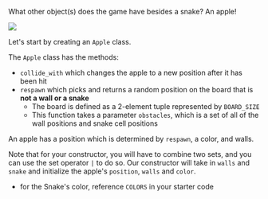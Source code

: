 <!--title={Introduction and Apple}-->

<!--badges={Software Engineering:180,Python:300,Tinkerer:149}-->

<!--concepts={class_method.mdx, using_objects.mdx, class_variables.mdx, Dictionaries.mdx, Sets.mdx, python_objects.mdx, Tuples.mdx}-->

What other object(s) does the game have besides a snake? An apple!

<img src="https://images.pexels.com/photos/1510392/pexels-photo-1510392.jpeg?auto=compress&cs=tinysrgb&dpr=3&h=750&w=1260">

Let's start by creating an `Apple` class.

The `Apple` class has the methods:

* `collide_with` which changes the apple to a new position after it has been hit
* `respawn` which picks and returns a random position on the board that is **not a wall or a snake**
  * The board is defined as a 2-element tuple represented by `BOARD_SIZE`
  * This function takes a parameter `obstacles`, which is a set of all of the wall positions and snake cell positions

An apple has a position which is determined by `respawn`, a color, and walls.

Note that for your constructor, you will have to combine two sets, and you can use the set operator `|` to do so. Our constructor will take in `walls` and `snake` and initialize the apple's `position`, `walls` and `color`. 

* for the Snake's color, reference `COLORS` in your starter code

